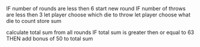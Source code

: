 IF number of rounds are less then 6
    start new round
    IF number of throws are less then 3
        let player choose which die to throw
        let player choose what die to count
        store sum

calculate total sum from all rounds
IF total sum is greater then or equal to 63 THEN
    add bonus of 50 to total sum
